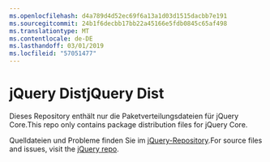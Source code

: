 ```yaml
---
ms.openlocfilehash: d4a789d4d52ec69f6a13a1d03d1515dacbb7e191
ms.sourcegitcommit: 24b1f6decbb17bb22a45166e5fdb0845c65af498
ms.translationtype: MT
ms.contentlocale: de-DE
ms.lasthandoff: 03/01/2019
ms.locfileid: "57051477"
---
```

# <a name="jquery-dist"></a><span data-ttu-id="6a8a1-101">jQuery Dist</span><span class="sxs-lookup"><span data-stu-id="6a8a1-101">jQuery Dist</span></span>

<span data-ttu-id="6a8a1-102">Dieses Repository enthält nur die Paketverteilungsdateien für jQuery Core.</span><span class="sxs-lookup"><span data-stu-id="6a8a1-102">This repo only contains package distribution files for jQuery Core.</span></span>

<span data-ttu-id="6a8a1-103">Quelldateien und Probleme finden Sie im [jQuery-Repository](https://github.com/jquery/jquery).</span><span class="sxs-lookup"><span data-stu-id="6a8a1-103">For source files and issues, visit the [jQuery repo](https://github.com/jquery/jquery).</span></span>

